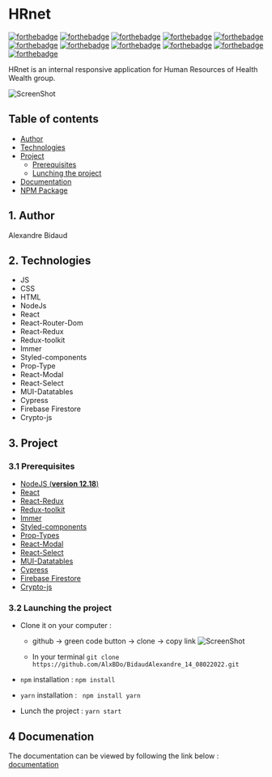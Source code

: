 # HRnet 
[![forthebadge](https://alxbdo.github.io/RHDatePicker/src/img/made-with-react.svg)](https://forthebadge.com) 
[![forthebadge](https://alxbdo.github.io/RHDatePicker/src/img/use-react-redux.svg)](https://forthebadge.com) 
[![forthebadge](https://alxbdo.github.io/BidaudAlexandre_14_08022022/src/assets/use-crypto-js.svg)](https://forthebadge.com) 
[![forthebadge](https://alxbdo.github.io/BidaudAlexandre_14_08022022/src/assets/use-cypress.svg)](https://forthebadge.com) 
[![forthebadge](https://alxbdo.github.io/BidaudAlexandre_14_08022022/src/assets/use-firestore.svg)](https://forthebadge.com) 
[![forthebadge](https://alxbdo.github.io/BidaudAlexandre_14_08022022/src/assets/use-mui-datatables.svg)](https://forthebadge.com) 
[![forthebadge](https://alxbdo.github.io/BidaudAlexandre_14_08022022/src/assets/use-prop-type.svg)](https://forthebadge.com) 
[![forthebadge](https://alxbdo.github.io/BidaudAlexandre_14_08022022/src/assets/use-react-modal.svg)](https://forthebadge.com) 
[![forthebadge](https://alxbdo.github.io/BidaudAlexandre_14_08022022/src/assets/use-react-select.svg)](https://forthebadge.com) 
[![forthebadge](https://alxbdo.github.io/BidaudAlexandre_14_08022022/src/assets/use-rhdatepicker.svg)](https://forthebadge.com) 
[![forthebadge](https://alxbdo.github.io/BidaudAlexandre_14_08022022/src/assets/use-styled-components.svg)](https://forthebadge.com) 

HRnet is an internal responsive application for Human Resources of Health Wealth group.

![ScreenShot](https://alxbdo.github.io/BidaudAlexandre_14_08022022/src/assets/HealthWealthPresentation.gif) 


## Table of contents 

* [Author](#1-author)
* [Technologies](#2-technologies)
* [Project](#3-project)
    * [Prerequisites](#31-prerequisites) 
    * [Lunching the project](#32-launching-the-project)
* [Documentation](#4-documenation) 
* [NPM Package](#5-npm-package)


## 1. Author

Alexandre Bidaud


## 2. Technologies

- JS 
- CSS 
- HTML 
- NodeJs
- React 
- React-Router-Dom  
- React-Redux 
- Redux-toolkit 
- Immer 
- Styled-components 
- Prop-Type 
- React-Modal 
- React-Select 
- MUI-Datatables 
- Cypress 
- Firebase Firestore 
- Crypto-js 


## 3. Project

### 3.1 Prerequisites

- [NodeJS (**version 12.18**)](https://nodejs.org/en/)
- [React](https://reactjs.org/) 
- [React-Redux](https://react-redux.js.org/introduction/getting-started) 
- [Redux-toolkit](https://redux-toolkit.js.org/introduction/getting-started) 
- [Immer](https://immerjs.github.io/immer/) 
- [Styled-components](https://styled-components.com/) 
- [Prop-Types](https://www.npmjs.com/package/prop-types) 
- [React-Modal](https://reactcommunity.org/react-modal/) 
- [React-Select](https://react-select.com/home) 
- [MUI-Datatables](https://openbase.com/js/mui-datatables/documentation) 
- [Cypress](https://docs.cypress.io/guides/getting-started/installing-cypress) 
- [Firebase Firestore](https://firebase.google.com/docs/firestore) 
- [Crypto-js](https://www.npmjs.com/package/crypto-js) 


### 3.2 Launching the project

- Clone it on your computer :

    * github -> green code button -> clone -> copy link
    ![ScreenShot](https://alxbdo.github.io/BidaudAlexandre_12_02112021/src/assets/clone_repo.jpg)

    * In your terminal 
``` git clone https://github.com/AlxBDo/BidaudAlexandre_14_08022022.git ```

- `npm` installation : ``` npm install ```

- `yarn` installation : ``` npm install yarn``` 

- Lunch the project : ``` yarn start ```


## 4 Documenation

The documentation can be viewed by following the link below : [documentation](https://alxbdo.github.io/BidaudAlexandre_14_08022022/docs/index.html) 

